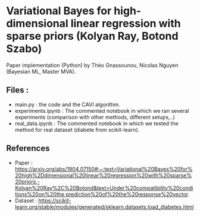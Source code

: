 # Variational Bayes for high-dimensional linear regression with sparse priors (Kolyan Ray, Botond Szabo)
Paper implementation (Python) by Théo Gnassounou, Nicolas Nguyen (Bayesian ML, Master MVA).

## Files :
- main.py : the code and the CAVI algorithm.
- experiments.ipynb : The commented notebook in which we ran several experiments (comparison with other methods, different setups,..)
- real_data.ipynb : The commented notebook in which we tested the method for real dataset (diabete from scikit-learn).


## References
- Paper : https://arxiv.org/abs/1904.07150#:~:text=Variational%20Bayes%20for%20high%2Ddimensional%20linear%20regression%20with%20sparse%20priors,-Kolyan%20Ray%2C%20Botond&text=Under%20compatibility%20conditions%20on%20the,prediction%20of%20the%20response%20vector.
- Dataset : https://scikit-learn.org/stable/modules/generated/sklearn.datasets.load_diabetes.html 
